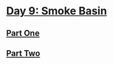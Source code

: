 # [Day 9: Smoke Basin](https://adventofcode.com/2021/day/9)

## [Part One](https://adventofcode.com/2021/day/9#part1)

## [Part Two](https://adventofcode.com/2021/day/9#part2)
